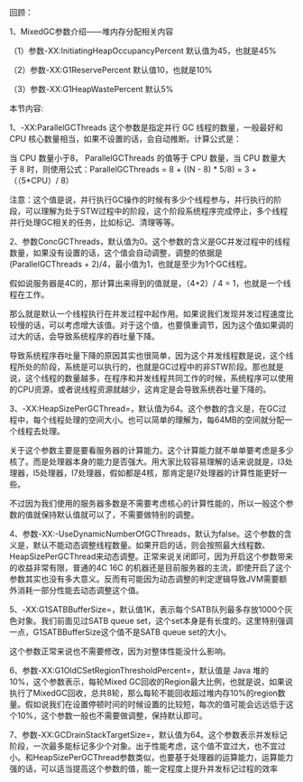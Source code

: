 回顾：

1、MixedGC参数介绍——堆内存分配相关内容

（1）参数-XX:InitiatingHeapOccupancyPercent 默认值为45，也就是45%

（2）参数-XX:G1ReservePercent 默认值10，也就是10%

（3）参数-XX:G1HeapWastePercent 默认5%

 

本节内容:

1、-XX:ParallelGCThreads 这个参数是指定并行 GC 线程的数量，一般最好和 CPU 核心数量相当，如果不设置的话，会自动推断。计算公式是：

当 CPU 数量小于8， ParallelGCThreads 的值等于 CPU 数量，当 CPU 数量大于 8 时，则使用公式：ParallelGCThreads = 8 + ((N - 8) * 5/8) = 3 +（（5*CPU）/ 8）

注意：这个值是说，并行执行GC操作的时候有多少个线程参与，并行执行的阶段，可以理解为处于STW过程中的阶段，这个阶段系统程序完成停止，多个线程并行处理GC相关的任务，比如标记、清理等等。

 

2、参数ConcGCThreads，默认值为0。这个参数的含义是GC并发过程中的线程数量，如果没有设置的话，这个值会自动调整，调整的依据是(ParallelGCThreads + 2)/4，最小值为1，也就是至少为1个GC线程。

假如说服务器是4C的，那计算出来得到的值就是，（4+2）/ 4 = 1，也就是一个线程在工作。

那么就是默认一个线程执行在并发过程中起作用。如果说我们发现并发过程速度比较慢的话，可以考虑增大该值。对于这个值，也要慎重调节，因为这个值如果调的过大的话，会导致系统程序的吞吐量下降。

导致系统程序吞吐量下降的原因其实也很简单，因为这个并发线程数是说，这个线程所处的阶段，系统是可以执行的，也就是GC过程中的非STW阶段。那也就是说，这个线程的数量越多，在程序和并发线程共同工作的时候，系统程序可以使用的CPU资源，或者说线程资源就越少，这肯定是会导致系统吞吐量下降的。

 

3、-XX:HeapSizePerGCThread=，默认值为64。这个参数的含义是，在GC过程中，每个线程处理的空间大小。也可以简单的理解为，每64MB的空间就分配一个线程去处理。

关于这个参数主要是要看服务器的计算能力。这个计算能力就不单单要考虑是多少核了。而是处理器本身的能力是否强大。用大家比较容易理解的话来说就是，I3处理器，I5处理器，I7处理器，假如都是4核，那肯定是I7处理器的计算性能更好一些。

不过因为我们使用的服务器多数是不需要考虑核心的计算性能的，所以一般这个参数的值就保持默认值就可以了，不需要做特别的调整。

 

4、参数-XX:-UseDynamicNumberOfGCThreads，默认为false。这个参数的含义是，默认不能动态调整线程数量。如果开启的话，则会按照最大线程数、HeapSizePerGCThread来动态调整。正常来说关闭即可，因为开启这个参数带来的收益非常有限，普通的4C 16C 的机器还是目前服务器的主流，即使开启了这个参数其实也没有多大意义。反而有可能因为动态调整的判定逻辑导致JVM需要额外消耗一部分性能去动态调整这个值。

 

5、-XX:G1SATBBufferSize=，默认值1K，表示每个SATB队列最多存放1000个灰色对象。我们前面见过SATB queue set，这个set本身是有长度的。这里特别强调一点，G1SATBBufferSize这个值不是SATB queue set的大小。

这个参数正常来说也不需要修改，因为对整体性能没什么影响。

6、参数-XX:G1OldCSetRegionThresholdPercent=，默认值是 Java 堆的 10%，这个参数表示，每轮Mixed GC回收的Region最大比例，也就是说，如果说执行了MixedGC回收，总共8轮，那么每轮不能回收超过堆内存10%的region数量。假如说我们在设置停顿时间的时候设置的比较短，每次的值可能会远远低于这个10%，这个参数一般也不需要做调整，保持默认即可。

 

7、参数-XX:GCDrainStackTargetSize=，默认值为64。这个参数表示并发标记阶段，一次最多能标记多少个对象。出于性能考虑，这个值不宜过大，也不宜过小。和HeapSizePerGCThread参数类似，也要基于处理器的运算能力，运算能力强的话，可以适当提高这个参数的值，能一定程度上提升并发标记过程的效率